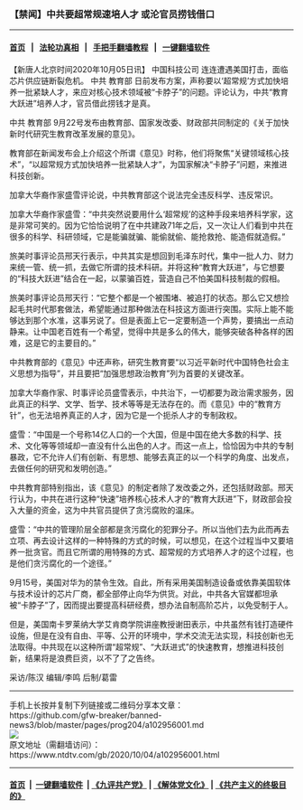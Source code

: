 ### 【禁闻】中共要超常规速培人才 或沦官员捞钱借口
------------------------

#### [首页](https://github.com/gfw-breaker/banned-news3/blob/master/README.md) &nbsp;&nbsp;|&nbsp;&nbsp; [法轮功真相](https://github.com/begood0513/basic/blob/master/README.md)  &nbsp;&nbsp;|&nbsp;&nbsp; [手把手翻墙教程](https://github.com/gfw-breaker/guides/wiki)  &nbsp;&nbsp;|&nbsp;&nbsp; [一键翻墙软件](https://github.com/gfw-breaker/nogfw/blob/master/README.md)  



<div><div class="post_content" itemprop="articleBody">
 <p>
  【新唐人北京时间2020年10月05日讯】
  <ok href="https://www.ntdtv.com/gb/中国科技公司.htm">
   中国科技公司
  </ok>
  连连遭遇美国打击，面临芯片供应链断裂危机。
  <ok href="https://www.ntdtv.com/gb/中共.htm">
   中共
  </ok>
  <ok href="https://www.ntdtv.com/gb/教育部.htm">
   教育部
  </ok>
  日前发布方案，声称要以‘超常规’方式加快培养一批紧缺人才，来应对核心技术领域被“卡脖子”的问题。评论认为，中共“教育大跃进”培养人才，官员借此捞钱才是真。
 </p>
 <p>
  <ok href="https://www.ntdtv.com/gb/中共.htm">
   中共
  </ok>
  <ok href="https://www.ntdtv.com/gb/教育部.htm">
   教育部
  </ok>
  9月22号发布由教育部、国家发改委、财政部共同制定的《关于加快新时代研究生教育改革发展的意见》。
 </p>
 <p>
  教育部在新闻发布会上介绍这个所谓《意见》时称，他们将聚焦“关键领域核心技术”，“以超常规方式加快培养一批紧缺人才”，为国家解决“卡脖子”问题，来推进科技创新。
 </p>
 <p>
  加拿大华裔作家盛雪评论说，中共教育部这个说法完全违反科学、违反常识。
 </p>
 <p>
  加拿大华裔作家盛雪：“中共突然说要用什么‘超常规’的这种手段来培养科学家，这是非常可笑的。因为它恰恰说明了在中共建政71年之后，又一次让人们看到中共在很多的科学、科研领域，它是能骗就骗、能偷就偷、能抢救抢、能造假就造假。”
 </p>
 <p>
  旅美时事评论员邢天行表示，中共其实是想回到毛泽东时代，集中一批人力、财力来统一管、统一抓，去做它所谓的技术科研。并将这种“教育大跃进”，与它想要的“科技大跃进”结合在一起，以蒙骗百姓，营造自己不怕美国科技制裁的假相。
 </p>
 <p>
  旅美时事评论员邢天行：“它整个都是一个被围堵、被追打的状态。那么它又想捡起毛共时代那套做法，希望能通过那种做法在科技这方面进行突围。实际上能不能够达到那个水准，这事另说了。但是表面上它一定要制造一个声势，要搞出一点动静来。让中国老百姓有一个希望，觉得中共是多么的伟大，能够突破各种各样的困难，这是它的主要目的。”
 </p>
 <p>
  中共教育部的《意见》中还声称，研究生教育要“以习近平新时代中国特色社会主义思想为指导”，并且要把“加强思想政治教育”列为首要的关键改革。
 </p>
 <p>
  加拿大华裔作家、时事评论员盛雪表示，中共治下，一切都要为政治需求服务，因此真正的科学、文学、哲学、技术等等是无法存在的。而《意见》中的“教育方针”，也无法培养真正的人才，因为它是一个扼杀人才的专制政权。
 </p>
 <p>
  盛雪：“中国是一个号称14亿人口的一个大国，但是中国在绝大多数的科学、技术、文化等等领域却一直没有什么出色的人才。而这一点上，恰恰因为中共的专制暴政，它不允许人们有创新、有思想、能够去真正的以一个科学的角度、出发点，去做任何的研究和发明创造。”
 </p>
 <p>
  中共教育部特别指出，该《意见》的制定者除了发改委之外，还包括财政部。邢天行认为，中共在进行这种“快速”培养核心技术人才的“教育大跃进”下，财政部会投入大量的资金，这为中共官员提供了贪污腐败的温床。
 </p>
 <p>
  盛雪：“中共的管理阶层全部都是贪污腐化的犯罪分子。所以当他们去为此而再去立项、再去设计这样的一种特殊的方式的时候，可以想见，在这个过程当中又要培养一批贪官。而且它所谓的用特殊的方式、超常规的方式培养人才的这个过程，也是他们贪污腐化的一个途径。”
 </p>
 <p>
  9月15号，美国对华为的禁令生效。自此，所有采用美国制造设备或依靠美国软体与技术设计的芯片厂商，都全部停止向华为供货。对此，中共各大官媒都坦承被“卡脖子”了，因而提出要提高科研经费，想办法自制高阶芯片，以免受制于人。
 </p>
 <p>
  但是，美国南卡罗莱纳大学艾肯商学院讲座教授谢田表示，中共虽然有钱打造硬件设施，但是在没有自由、平等、公开的环境中，学术交流无法实现，科技创新也无法取得。中共现在以这种所谓“超常规”、“大跃进式”的快速教育，想推进科技创新，结果将是浪费巨资，以不了了之告终。
 </p>
 <p>
  采访/陈汉 编辑/李鸣 后制/葛雷
 </p>
 <div class="single_ad">
 </div>
</div>
</div>
<hr/>
手机上长按并复制下列链接或二维码分享本文章：<br/>
https://github.com/gfw-breaker/banned-news3/blob/master/pages/prog204/a102956001.md <br/>
<a href='https://github.com/gfw-breaker/banned-news3/blob/master/pages/prog204/a102956001.md'><img src='https://github.com/gfw-breaker/banned-news3/blob/master/pages/prog204/a102956001.md.png'/></a> <br/>
原文地址（需翻墙访问）：https://www.ntdtv.com/gb/2020/10/04/a102956001.html


------------------------
#### [首页](https://github.com/gfw-breaker/banned-news3/blob/master/README.md) &nbsp;|&nbsp; [一键翻墙软件](https://github.com/gfw-breaker/nogfw/blob/master/README.md) &nbsp;| [《九评共产党》](https://github.com/gfw-breaker/9ping.md/blob/master/README.md#九评之一评共产党是什么) | [《解体党文化》](https://github.com/gfw-breaker/jtdwh.md/blob/master/README.md) | [《共产主义的终极目的》](https://github.com/gfw-breaker/gczydzjmd.md/blob/master/README.md)


<img src='http://gfw-breaker.win/banned-news3/pages/prog204/a102956001.md' width='0px' height='0px'/>